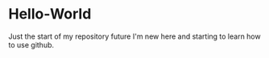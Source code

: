# Hello-World
Just the start of my repository future
I'm new here and starting to learn how to use github.
